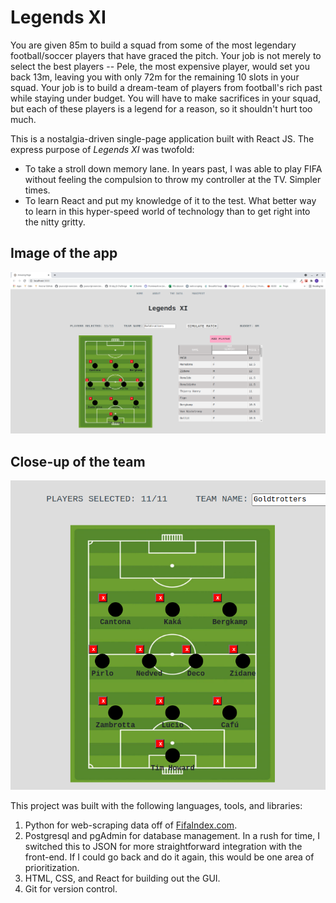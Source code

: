 # Legends XI

You are given 85m to build a squad from some of the most legendary football/soccer players that have graced the pitch. Your job is not merely to select the best players -- Pele, the most expensive player, would set you back 13m, leaving you with only 72m for the remaining 10 slots in your squad. Your job is to build a dream-team of players from football's rich past while staying under budget. You will have to make sacrifices in your squad, but each of these players is a legend for a reason, so it shouldn't hurt too much.

This is a nostalgia-driven single-page application built with React JS. The express purpose of *Legends XI* was twofold:
* To take a stroll down memory lane. In years past, I was able to play FIFA without feeling the compulsion to throw my controller at the TV. Simpler times.
* To learn React and put my knowledge of it to the test. What better way to learn in this hyper-speed world of technology than to get right into the nitty gritty.

## Image of the app
![Image of Legends XI](/public/Goldtrotters.png)

## Close-up of the team
![Image of my team, Goldtrotters](/public/Goldtrotters-team.png)


This project was built with the following languages, tools, and libraries:
1. Python for web-scraping data off of [FifaIndex.com](https://www.fifaindex.com/players/fifa05_1/?order_by=overallrating&order=0).
2. Postgresql and pgAdmin for database management. In a rush for time, I switched this to JSON for more straightforward integration with the front-end. If I could go back and do it again, this would be one area of prioritization.
3. HTML, CSS, and React for building out the GUI.
4. Git for version control.

